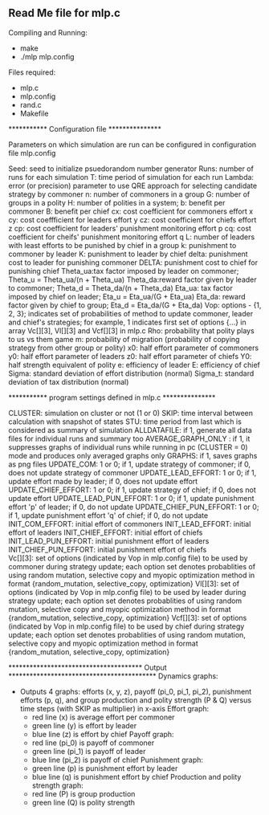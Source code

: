 ## Read Me file for mlp.c
 
 Compiling and Running:
  - make
  - ./mlp mlp.config
 
 Files required:
  - mlp.c
  - mlp.config
  - rand.c
  - Makefile

 *********** Configuration file ***************
 
 Parameters on which simulation are run can be configured in configuration file mlp.config

 Seed:    seed to initialize psuedorandom number generator
 Runs:    number of runs for each simulation
 T:       time period of simulation for each run
 Lambda:  error (or precision) parameter to use QRE approach for selecting candidate strategy by commoner
 n:       number of commoners in a group
 G:       number of groups in a polity
 H:       number of polities in a system;
 b:       benefit per commoner
 B:       benefit per chief
 cx:      cost coefficient for commoners effort x
 cy:      cost coeffficient for leaders effort y
 cz:      cost coefficient for chiefs effort z
 cp:      cost coefficient for leaders' punishment monitoring effort p
 cq:      cost coefficient for cheifs' punishment monitoring effort q
 L:       number of leaders with least efforts to be punished by chief in a group
 k:       punishment to commoner by leader
 K:       punishment to leader by chief
 delta:   punishment cost to leader for punishing commoner
 DELTA:   punishment cost to chief for punishing chief
 Theta_ua:tax factor imposed by leader on commoner; Theta_u = Theta_ua/(n + Theta_ua)
 Theta_da:reward factor given by leader to commoner; Theta_d = Theta_da/(n + Theta_da)
 Eta_ua:  tax factor imposed by chief on leader; Eta_u = Eta_ua/(G + Eta_ua)
 Eta_da:  reward factor given by chief to group; Eta_d = Eta_da/(G + Eta_da)
 Vop:     options - {1, 2, 3}; indicates set of probabilities of method to update commoner, leader and chief's strategies; for example, 1 indicates first set of options {...} in array Vc[][3], Vl[][3] and Vcf[][3] in mlp.c 
 Rho:     probability that polity plays to us vs them game
 m:       probability of migration (probability of copying strategy from other group or polity)
 x0:      half effort parameter of commoners
 y0:      half effort parameter of leaders
 z0:      half effort parameter of chiefs
 Y0:      half strength equivalent of polity
 e:       efficiency of leader
 E:       efficiency of chief
 Sigma:   standard deviation of effort distribution (normal)
 Sigma_t: standard deviation of tax distribution (normal)

 
 *********** program settings defined in mlp.c ***************
 
  CLUSTER:     			simulation on cluster or not (1 or 0)
  SKIP:        			time interval between calculation with snapshot of states
  STU:         			time period from last which is considered as summary of simulation
  ALLDATAFILE: 			if 1, generate all data files for individual runs and summary too 
  AVERAGE_GRAPH_ONLY : 		if 1, it suppresses graphs of individual runs while running in pc (CLUSTER = 0) mode and produces only averaged graphs only
  GRAPHS:      			if 1, saves graphs as png files 
  UPDATE_COM:  			1 or 0; if 1, update strategy of commoner; if 0, does not update strategy of commoner
  UPDATE_LEAD_EFFORT: 		1 or 0; if 1, update effort made by leader; if 0, does not update effort 
  UPDATE_CHIEF_EFFORT: 		1 or 0; if 1, update strategy of chief; if 0, does not update effort
  UPDATE_LEAD_PUN_EFFORT: 	1 or 0; if 1, update punishment effort 'p' of leader; if 0, do not update
  UPDATE_CHIEF_PUN_EFFORT: 	1 or 0; if 1, update punishment effort 'q' of chief; if 0, do not update
  INIT_COM_EFFORT: 		initial effort of commoners
  INIT_LEAD_EFFORT: 		initial effort of leaders
  INIT_CHIEF_EFFORT: 		initial effort of chiefs 
  INIT_LEAD_PUN_EFFORT: 	initial punishment effort of leaders
  INIT_CHIEF_PUN_EFFORT: 	initial punishment effort of chiefs    
  Vc[][3]: 			set of options (indicated by Vop in mlp.config file) to be used by commoner during strategy update; each option set denotes probablities of using random mutation, selective copy and myopic optimization method in format {random_mutation, selective_copy, optimization}
  Vl[][3]: 			set of options (indicated by Vop in mlp.config file) to be used by leader during strategy update; each option set denotes probablities of using random mutation, selective copy and myopic optimization method in format {random_mutation, selective_copy, optimization}
  Vcf[][3]: 			set of options (indicated by Vop in mlp.config file) to be used by chief during strategy update; each option set denotes probablities of using random mutation, selective copy and myopic optimization method in format {random_mutation, selective_copy, optimization}
  
  
 ************************************** Output ******************************************
  Dynamics graphs: 
  - Outputs 4 graphs: efforts (x, y, z), payoff (pi_0, pi_1, pi_2), punishment efforts (p, q), and group production and polity strength (P & Q) versus time steps (with SKIP as multiplier) in x-axis
    Effort graph:
      - red line (x) is average effort per commoner 
      - green line (y) is effort by leader
      - blue line (z) is effort by chief
    Payoff graph:
      - red line (pi_0) is payoff of commoner 
      - green line (pi_1) is payoff of leader
      - blue line (pi_2) is payoff of chief
    Punishment graph:
      - green line (p) is punishment effort by leader
      - blue line (q) is punishment effort by chief
    Production and polity strength graph:
      - red line (P) is group production 
      - green line (Q) is polity strength
  
  
  
  
  
  
 
  
